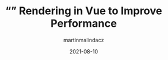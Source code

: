 ---
author: martinmalindacz
date: 2021-08-10
permalink: false
tags:
  - vuejs
  - rendering
target_url: https://medium.com/js-dojo/lazy-rendering-in-vue-to-improve-performance-dcccd445d5f
title: “<Lazy>” Rendering in Vue to Improve Performance
---